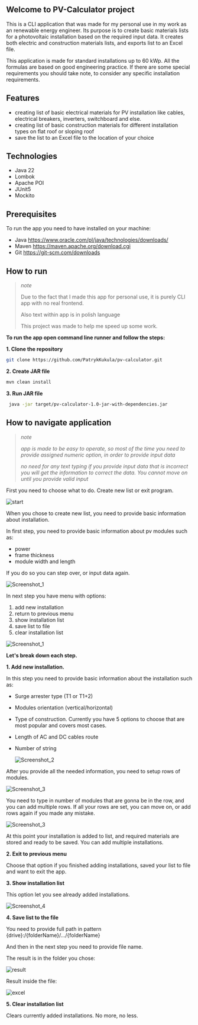 ## Welcome to PV-Calculator project

This is a CLI application that was made for my personal use in my work as an renewable energy engineer. 
Its purpose is to create basic materials lists for a photovoltaic installation based on the required input data. 
It creates both electric and construction materials lists, and exports list to an Excel file.

This application is made for standard installations up to 60 kWp. All the formulas are based on good engineering practice.
If there are some special requirements you should take note, to consider any specific installation requirements.

## Features

- creating list of basic electrical materials for PV installation like cables, electrical breakers, inverters, switchboard and else.
- creating list of basic construction materials for different installation types on flat roof or sloping roof
- save the list to an Excel file to the location of your choice

## Technologies

- Java 22
- Lombok
- Apache POI
- JUnit5
- Mockito

## Prerequisites
To run the app you need to have installed on your machine:
- Java https://www.oracle.com/pl/java/technologies/downloads/
- Maven https://maven.apache.org/download.cgi
- Git https://git-scm.com/downloads

## How to run

>*note*
>
>Due to the fact that I made this app for personal use, it is purely CLI app with no real frontend.
>
>Also text within app is in polish language
>
>This project was made to help me speed up some work.

**To run the app open command line runner and follow the steps:**

**1. Clone the repository**
  ```bash
  git clone https://github.com/PatrykKukula/pv-calculator.git
```

**2. Create JAR file**
   ```bash
   mvn clean install
   ```
   
**3. Run JAR file**
 ```bash
  java -jar target/pv-calculator-1.0-jar-with-dependencies.jar
```


## How to navigate application

>*note*
>
>*app is made to be easy to operate, so most of the time you need to provide assigned numeric option, in order to provide input data*
>
>*no need for any text typing*
>*if you provide input data that is incorrect you will get the information to correct the data. You cannot move on until you provide valid input*

First you need to choose what to do. Create new list or exit program.

![start](https://github.com/user-attachments/assets/1e72be02-50ec-473c-b694-65fba788b071)

When you chose to create new list, you need to provide basic information about installation.

In first step, you need to provide basic information about pv modules such as:

- power
- frame thickness
- module width and length

If you do so you can step over, or input data again.

![Screenshot_1](https://github.com/user-attachments/assets/57922bc7-5ffa-4bb9-b205-1867314db852)

In next step you have menu with options:

1. add new installation
2. return to previous menu
3. show installation list
4. save list to file
5. clear installation list

  ![Screenshot_1](https://github.com/user-attachments/assets/23e173d0-0add-4fa9-936a-773effceb4d9)

**Let's break down each step.**

**1. Add new installation.** 

In this step you need to provide basic information about the installation such as:

- Surge arrester type (T1 or T1+2)
- Modules orientation (vertical/horizontal)
- Type of construction. Currently you have 5 options to choose that are most popular and covers most cases.
- Length of AC and DC cables route
- Number of string

  ![Screenshot_2](https://github.com/user-attachments/assets/69eafc45-245c-4940-9a8a-3a762b4eec3b)

  
After you provide all the needed information, you need to setup rows of modules.

![Screenshot_3](https://github.com/user-attachments/assets/724f5dfa-be57-4fc1-827d-3255f106f02e)

You need to type in number of modules that are gonna be in the row, and you can add multiple rows. If all your rows are set, you can move on, or add rows again if you made any mistake. 

![Screenshot_3](https://github.com/user-attachments/assets/8c347c39-c4c0-487e-9276-2eb37efc5cef)

At this point your installation is added to list, and required materials are stored and ready to be saved. You can add multiple installations.

**2. Exit to previous menu**

Choose that option if you finished adding installations, saved your list to file and want to exit the app.

**3. Show installation list**

This option let you see already added installations.

![Screenshot_4](https://github.com/user-attachments/assets/1b837414-8167-4ee7-af88-e4849dc9bddf)

**4. Save list to the file**

You need to provide full path in pattern {drive}:/{folderName}/.../{folderName}

And then in the next step you need to provide file name.

The result is in the folder you chose:

![result](https://github.com/user-attachments/assets/45ef4b5c-0b81-444c-a4a4-e3750cde8b1e)

Result inside the file:

![excel](https://github.com/user-attachments/assets/ea4b8fa2-0499-4889-b9c8-723c502b2749)


**5. Clear installation list**

Clears currently added installations. No more, no less.
